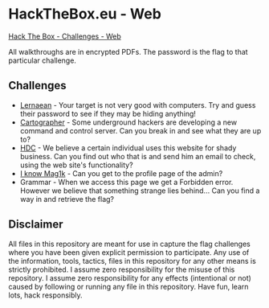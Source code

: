 # HackTheBox.eu - Web
[Hack The Box - Challenges - Web](https://www.hackthebox.eu/home/challenges/Web)

All walkthroughs are in encrypted PDFs.  The password is the flag to that particular challenge.

## Challenges
- [Lernaean](Lernaean.pdf) - Your target is not very good with computers. Try and guess their password to see if they may be hiding anything!
- [Cartographer](Cartographer.pdf) - Some underground hackers are developing a new command and control server. Can you break in and see what they are up to?
- [HDC](HDC.pdf) - We believe a certain individual uses this website for shady business. Can you find out who that is and send him an email to check, using the web site's functionality?
- [I know Mag1k](I_Know_Mag1k.pdf) - Can you get to the profile page of the admin?
- Grammar - When we access this page we get a Forbidden error. However we believe that something strange lies behind... Can you find a way in and retrieve the flag?

## Disclaimer
All files in this repository are meant for use in capture the flag challenges where you have been given explicit permission to participate.  Any use of the information, tools, tactics, files in this repository for any other means is strictly prohibited.  I assume zero responsibility for the misuse of this repository.  I assume zero responsibility for any effects (intentional or not) caused by following or running any file in this repository.  Have fun, learn lots, hack responsibly.